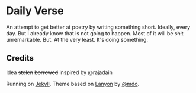 # Daily Verse

An attempt to get better at poetry by writing something short. Ideally, every day. 
But I already know that is not going to happen.
Most of it will be ~~shit~~ unremarkable.
But. At the very least. It's doing something.

## Credits

Idea ~~stolen~~ ~~borrowed~~ inspired by @rajadain

Running on [Jekyll](https://jekyllrb.com). Theme based on [Lanyon](https://github.com/poole/lanyon) by [@mdo](https://github.com/mdo).
